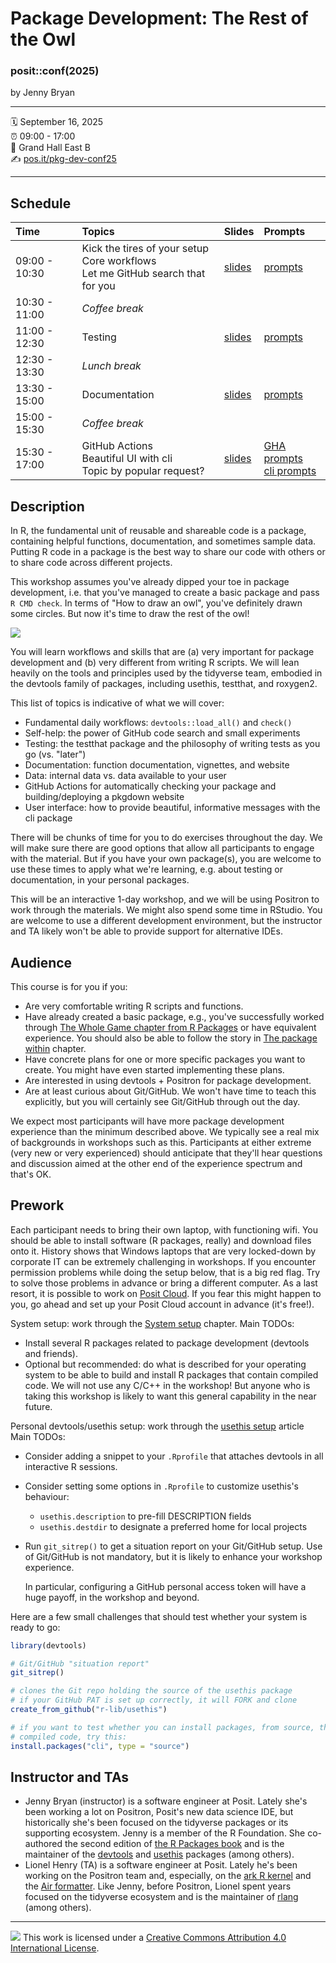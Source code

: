 Package Development: The Rest of the Owl
================

### posit::conf(2025)

by Jenny Bryan

-----

:spiral_calendar: September 16, 2025  
:alarm_clock:     09:00 - 17:00  
:hotel:           Grand Hall East B  
:writing_hand:    [pos.it/pkg-dev-conf25](https://pos.it/pkg-dev-conf25)

-----

## Schedule

| Time          | Topics         | Slides | Prompts |
| :------------ | :------------- | :----- | :------ |
| 09:00 - 10:30 | Kick the tires of your setup<br>Core workflows<br>Let me GitHub search that for you | [slides](materials/pkg-dev-posit-conf-2024-introduction.pdf) | [prompts](github-code-search-prompts.md)|
| 10:30 - 11:00 | *Coffee break* | | |
| 11:00 - 12:30 | Testing        | [slides](materials/pkg-dev-posit-conf-2024-testing.pdf) | [prompts](testing-prompts.md) |
| 12:30 - 13:30 | *Lunch break*  | | |
| 13:30 - 15:00 | Documentation  | [slides](materials/pkg-dev-posit-conf-2024-documentation.pdf) | [prompts](documentation-prompts.md) |
| 15:00 - 15:30 | *Coffee break* | | |
| 15:30 - 17:00 | GitHub Actions<br>Beautiful UI with cli<br>Topic by popular request? | [slides](materials/pkg-dev-posit-conf-2024-GHA-cli.pdf) | [GHA prompts](github-actions-prompts.md)<br>[cli prompts](cli-prompts.md) |

## Description

In R, the fundamental unit of reusable and shareable code is a package, containing helpful functions, documentation, and sometimes sample data.
Putting R code in a package is the best way to share our code with others or to share code across different projects.

This workshop assumes you've already dipped your toe in package development, i.e. that you've managed to create a basic package and pass `R CMD check`.
In terms of "How to draw an owl", you've definitely drawn some circles.
But now it's time to draw the rest of the owl!

![](https://datasciencebox.org/images/design-owl.jpg)

You will learn workflows and skills that are (a) very important for package development and (b) very different from writing R scripts.
We will lean heavily on the tools and principles used by the tidyverse team, embodied in the devtools family of packages, including usethis, testthat, and roxygen2.

This list of topics is indicative of what we will cover:

-   Fundamental daily workflows: `devtools::load_all()` and `check()`
-   Self-help: the power of GitHub code search and small experiments
-   Testing: the testthat package and the philosophy of writing tests as you go (vs. "later")
-   Documentation: function documentation, vignettes, and website
-   Data: internal data vs. data available to your user
-   GitHub Actions for automatically checking your package and building/deploying a pkgdown website
-   User interface: how to provide beautiful, informative messages with the cli package

There will be chunks of time for you to do exercises throughout the day.
We will make sure there are good options that allow all participants to engage with the material.
But if you have your own package(s), you are welcome to use these times to apply what we're learning, e.g. about testing or documentation, in your personal packages.

This will be an interactive 1-day workshop, and we will be using Positron to work through the materials.
We might also spend some time in RStudio.
You are welcome to use a different development environment, but the instructor and TA likely won't be able to provide support for alternative IDEs.

## Audience

This course is for you if you:

-   Are very comfortable writing R scripts and functions.
-   Have already created a basic package, e.g., you've successfully worked through [The Whole Game chapter from R Packages](https://r-pkgs.org/whole-game.html) or have equivalent experience. You should also be able to follow the story in [The package within](https://r-pkgs.org/package-within.html) chapter.
-   Have concrete plans for one or more specific packages you want to create. You might have even started implementing these plans.
-   Are interested in using devtools + Positron for package development.
-   Are at least curious about Git/GitHub. We won't have time to teach this explicitly, but you will certainly see Git/GitHub through out the day.

We expect most participants will have more package development experience than the minimum described above.
We typically see a real mix of backgrounds in workshops such as this.
Participants at either extreme (very new or very experienced) should anticipate that they'll hear questions and discussion aimed at the other end of the experience spectrum and that's OK.

## Prework

Each participant needs to bring their own laptop, with functioning wifi.
You should be able to install software (R packages, really) and download files onto it.
History shows that Windows laptops that are very locked-down by corporate IT can be extremely challenging in workshops.
If you encounter permission problems while doing the setup below, that is a big red flag.
Try to solve those problems in advance or bring a different computer.
As a last resort, it is possible to work on [Posit Cloud](https://posit.cloud/).
If you fear this might happen to you, go ahead and set up your Posit Cloud account in advance (it's free!).

System setup: work through the [System setup](https://r-pkgs.org/setup.html) chapter.
Main TODOs:

* Install several R packages related to package development (devtools and friends).
* Optional but recommended: do what is described for your operating system to be able to build and install R packages that contain compiled code. We will not use any C/C++ in the workshop! But anyone who is taking this workshop is likely to want this general capability in the near future.

Personal devtools/usethis setup: work through the [usethis setup](https://usethis.r-lib.org/articles/usethis-setup.html) article
Main TODOs:

* Consider adding a snippet to your `.Rprofile` that attaches devtools in all interactive R sessions.
* Consider setting some options in `.Rprofile` to customize usethis's behaviour:
  - `usethis.description` to pre-fill DESCRIPTION fields
  - `usethis.destdir` to designate a preferred home for local projects
* Run `git_sitrep()` to get a situation report on your Git/GitHub setup.
  Use of Git/GitHub is not mandatory, but it is likely to enhance your workshop experience.

  In particular, configuring a GitHub personal access token will have a huge payoff, in the workshop and beyond.

Here are a few small challenges that should test whether your system is ready to go:

```r
library(devtools)

# Git/GitHub "situation report"
git_sitrep()

# clones the Git repo holding the source of the usethis package
# if your GitHub PAT is set up correctly, it will FORK and clone
create_from_github("r-lib/usethis")

# if you want to test whether you can install packages, from source, that have
# compiled code, try this:
install.packages("cli", type = "source")
```

## Instructor and TAs

* Jenny Bryan (instructor) is a software engineer at Posit. Lately she's been working a lot on Positron, Posit's new data science IDE, but historically she's been focused on the tidyverse packages or its supporting ecosystem. Jenny is a member of the R Foundation. She co-authored the second edition of [the R Packages book](https://r-pkgs.org/) and is the maintainer of the [devtools](https://devtools.r-lib.org/) and [usethis](https://usethis.r-lib.org/) packages (among others).
* Lionel Henry (TA) is a software engineer at Posit. Lately he's been working on the Positron team and, especially, on the [ark R kernel](https://github.com/posit-dev/ark) and the [Air formatter](https://posit-dev.github.io/air/). Like Jenny, before Positron, Lionel spent years focused on the tidyverse ecosystem and is the maintainer of [rlang](https://rlang.r-lib.org/) (among others).

-----

![](https://i.creativecommons.org/l/by/4.0/88x31.png) This work is
licensed under a [Creative Commons Attribution 4.0 International
License](https://creativecommons.org/licenses/by/4.0/).
